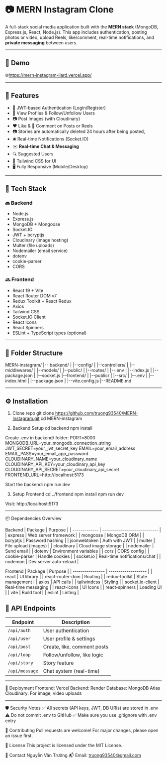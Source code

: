 # 📷 MERN Instagram Clone

A full-stack social media application built with the **MERN stack** (MongoDB, Express.js, React, Node.js). This app includes authentication, posting photos or video, upload Reels, like/comment, real-time notifications, and **private messaging** between users.

---

## 🔗 Demo

🌐https://mern-instagram-liard.vercel.app/

---

## 🚀 Features

-   🔐 JWT-based Authentication (Login/Register)
-   👤 View Profiles & Follow/Unfollow Users
-   📷 Post Images (with Cloudinary)
-   ❤️ Like & 💬 Comment on Posts or Reels
-   📷 Stories are automatically deleted 24 hours after being posted,
-   🛎 Real-time Notifications (Socket.IO)
-   ✉️ **Real-time Chat & Messaging**
-   🔍 Suggested Users
-   🎨 Tailwind CSS for UI
-   🖥️ Fully Responsive (Mobile/Desktop)

---

## 🧱 Tech Stack

### 🔙 Backend

-   Node.js
-   Express.js
-   MongoDB + Mongoose
-   Socket.IO
-   JWT + bcryptjs
-   Cloudinary (image hosting)
-   Multer (file uploads)
-   Nodemailer (email service)
-   dotenv
-   cookie-parser
-   CORS

### 🔜 Frontend

-   React 19 + Vite
-   React Router DOM v7
-   Redux Toolkit + React Redux
-   Axios
-   Tailwind CSS
-   Socket.IO Client
-   React Icons
-   React Spinners
-   ESLint + TypeScript types (optional)

---

## 📁 Folder Structure

MERN-instagram/
|-- backend/
| |--config/
| |--controllers/
| |--middlewares/
| |--models/
| |--public/
| |--routes/
| |--.env
| |--index.js
| |--package.json
| |--socket.js
|--frontend/
| |--public/
| |--src/
| |--.env
| |--index.html
| |--package.json
| |--vite.config.js
|--README.md

---

## ⚙️ Installation

1. Clone repo
   git clone https://github.com/truong93540/MERN-Instagram.git
   cd MERN-instagram

2. Backend Setup
   cd backend
   npm install

Create .env in backend/ folder:
PORT=8000
MONGODB_URL=your_mongodb_connection_string
JWT_SECRET=your_jwt_secret_key
EMAIL=your_email_address
EMAIL_PASS=your_email_app_password
CLOUDINARY_NAME=your_cloudinary_name
CLOUDINARY_API_KEY=your_cloudinary_api_key
CLOUDINARY_API_SECRET=your_cloudinary_api_secret
FRONTEND_URL=http://localhost:5173

Start the backend:
npm run dev

3. Setup Frontend
   cd ../frontend
   npm install
   npm run dev

Visit: http://localhost:5173

---

📦 Dependencies Overview

Backend
| Package | Purpose |
| ------------- | ---------------------------- |
| express | Web server framework |
| mongoose | MongoDB ORM |
| bcryptjs | Password hashing |
| jsonwebtoken | Auth with JWT |
| multer | File upload (images) |
| cloudinary | Cloud image storage |
| nodemailer | Send email |
| dotenv | Environment variables |
| cors | CORS config |
| cookie-parser | Handle cookies |
| socket.io | Real-time notifications/chat |
| nodemon | Dev server auto-reload |

Frontend
| Package | Purpose |
| ---------------- | ------------------- |
| react | UI library |
| react-router-dom | Routing |
| redux-toolkit | State management |
| axios | API calls |
| tailwindcss | Styling |
| socket.io-client | Real-time messaging |
| react-icons | UI Icons |
| react-spinners | Loading UI |
| vite | Build tool |
| eslint | Linting |

## 🔐 API Endpoints

| Endpoint       | Description                 |
| -------------- | --------------------------- |
| `/api/auth`    | User authentication         |
| `/api/user`    | User profile & settings     |
| `/api/post`    | Create, like, comment posts |
| `/api/loop`    | Follow/unfollow, like logic |
| `/api/story`   | Story feature               |
| `/api/message` | Chat system (real-time)     |

---

🚀 Deployment
Frontend: Vercel
Backend: Render
Database: MongoDB Atlas
Cloudinary: For image, video uploads

---

🛡 Security Notes
✅ All secrets (API keys, JWT, DB URIs) are stored in .env
⚠️ Do not commit .env to GitHub
✅ Make sure you use .gitignore with .env entry

🤝 Contributing
Pull requests are welcome! For major changes, please open an issue first.

📄 License
This project is licensed under the MIT License.

📧 Contact
Nguyễn Văn Trường
📬 Email: truong93540@gmail.com
